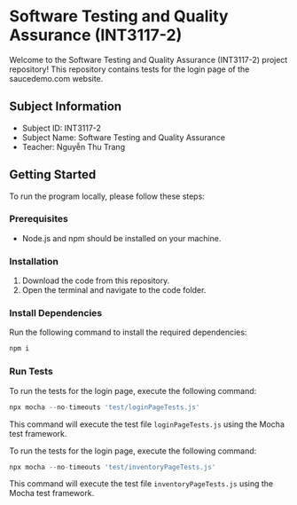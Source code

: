 # Software Testing and Quality Assurance (INT3117-2)

Welcome to the Software Testing and Quality Assurance (INT3117-2) project repository! This repository contains tests for the login page of the saucedemo.com website.

## Subject Information
- Subject ID: INT3117-2
- Subject Name: Software Testing and Quality Assurance
- Teacher: Nguyễn Thu Trang

## Getting Started

To run the program locally, please follow these steps:

### Prerequisites
- Node.js and npm should be installed on your machine.

### Installation
1. Download the code from this repository.
2. Open the terminal and navigate to the code folder.

### Install Dependencies
Run the following command to install the required dependencies:
```Javascript
npm i
```


### Run Tests
To run the tests for the login page, execute the following command:
```Javascript
npx mocha --no-timeouts 'test/loginPageTests.js'
```

This command will execute the test file `loginPageTests.js` using the Mocha test framework.

To run the tests for the login page, execute the following command:
```Javascript
npx mocha --no-timeouts 'test/inventoryPageTests.js'
```

This command will execute the test file `inventoryPageTests.js` using the Mocha test framework.



